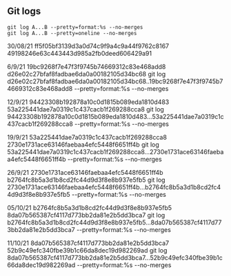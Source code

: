 
## Git logs

```unix
git log A...B --pretty=format:%s --no-merges 
git log A...B --pretty=oneline --no-merges
```

30/08/21
ff5f05bf3139d3a0d74c9f9a4c9a44f9762c8167
49198246e63c443443d985a2fb0deed606429a91

6/9/21
19bc9268f7e47f3f9745b74669312c83e468add8
d26e02c27bfaf8fadbae6da0a00182105d34bc68
git log d26e02c27bfaf8fadbae6da0a00182105d34bc68..19bc9268f7e47f3f9745b74669312c83e468add8 --pretty=format:%s --no-merges

12/9/21
94423308b192878a10c0d1815b089eda1810d483
53a225441dae7a0319c1c437cacb1f269288cca8
git log 94423308b192878a10c0d1815b089eda1810d483...53a225441dae7a0319c1c437cacb1f269288cca8 --pretty=format:%s --no-merges

19/9/21
53a225441dae7a0319c1c437cacb1f269288cca8
2730e1731ace63146faebaa4efc5448f6651ff4b
git log 53a225441dae7a0319c1c437cacb1f269288cca8...2730e1731ace63146faebaa4efc5448f6651ff4b --pretty=format:%s --no-merges

26/9/21
2730e1731ace63146faebaa4efc5448f6651ff4b
b2764fc8b5a3d1b8cd2fc44d9d3f8e8b937e5fb5
git log 2730e1731ace63146faebaa4efc5448f6651ff4b...b2764fc8b5a3d1b8cd2fc44d9d3f8e8b937e5fb5 --pretty=format:%s --no-merges

05/10/21
b2764fc8b5a3d1b8cd2fc44d9d3f8e8b937e5fb5
8da07b565387cf4117d773bb2da81e2b5dd3bca7
git log b2764fc8b5a3d1b8cd2fc44d9d3f8e8b937e5fb5...8da07b565387cf4117d773bb2da81e2b5dd3bca7 --pretty=format:%s --no-merges

11/10/21
8da07b565387cf4117d773bb2da81e2b5dd3bca7
52b9c49efc340fbe39b1c66da8dec19d982269ad
git log 8da07b565387cf4117d773bb2da81e2b5dd3bca7...52b9c49efc340fbe39b1c66da8dec19d982269ad --pretty=format:%s --no-merges